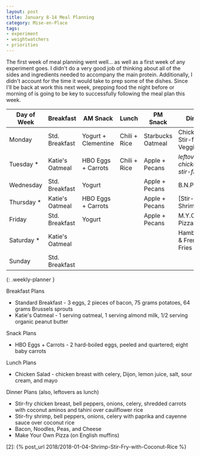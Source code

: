 ```yaml
---
layout: post
title: January 8-14 Meal Planning
category: Mise-en-Place
tags:
- experiment
- weightwatchers
- priorities
---
```


The first week of meal planning went well... as well as a first week of any experiment goes. I didn't do a very good job of thinking about all of the sides and ingredients needed to accompany the main protein. Additionally, I didn't account for the time it would take to prep some of the dishes. Since I'll be back at work this next week, prepping food the night before or morning of is going to be key to successfully following the meal plan this week.

|Day of Week| Breakfast       | AM Snack            | Lunch                  | PM Snack          | Dinner                      |
|-----------|-----------------|---------------------|------------------------|-------------------|-----------------------------|
|Monday     | Std. Breakfast  | Yogurt + Clementine | Chili + Rice           | Starbucks Oatmeal | Chicken Stir-fry & Veggies  |
|Tuesday   *| Katie's Oatmeal | HBO Eggs + Carrots  | Chili + Rice           | Apple + Pecans    | _leftover chicken stir-fry_ |
|Wednesday  | Std. Breakfast  | Yogurt              |                        | Apple + Pecans    | B.N.P. & C.                 |
|Thursday  *| Katie's Oatmeal | HBO Eggs + Carrots  |                        | Apple + Pecans    | [Stir-fry Shrimp][2]        |
|Friday     | Std. Breakfast  | Yogurt              |                        | Apple + Pecans    | M.Y.O. Pizza                |
|Saturday  *| Katie's Oatmeal |                     |                        |                   | Hamburgers & French Fries   |
|Sunday     | Std. Breakfast  |                     |                        |                   |                             |
{: .weekly-planner }

Breakfast Plans

- Standard Breakfast - 3 eggs, 2 pieces of bacon, 75 grams potatoes, 64 grams Brussels sprouts
- Katie's Oatmeal - 1 serving oatmeal, 1 serving almond milk, 1/2 serving organic peanut butter

Snack Plans

- HBO Eggs + Carrots - 2 hard-boiled eggs, peeled and quartered; eight baby carrots

Lunch Plans

- Chicken Salad - chicken breast with celery, Dijon, lemon juice, salt, sour cream, and mayo

Dinner Plans (also, leftovers as lunch)

- Stir-fry chicken breast, bell peppers, onions, celery, shredded carrots with coconut aminos and tahini over cauliflower rice
- Stir-fry shrimp, bell peppers, onions, celery with paprika and cayenne sauce over coconut rice
- Bacon, Noodles, Peas, and Cheese
- Make Your Own Pizza (on English muffins)

[1]: http://www.geniuskitchen.com/recipe/weight-watchers-chicken-salad-162386
[2]: {% post_url 2018/2018-01-04-Shrimp-Stir-Fry-with-Coconut-Rice %}